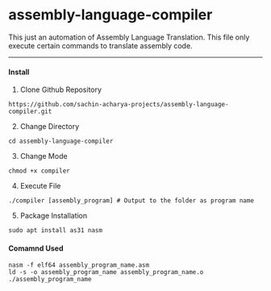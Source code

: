 # assembly-language-compiler
This just an automation of Assembly Language Translation. This file only execute certain commands to translate assembly code.
________________________________________________________

#### Install
1. Clone Github Repository

  ````
  https://github.com/sachin-acharya-projects/assembly-language-compiler.git
  ````

2. Change Directory
  ````
  cd assembly-language-compiler
  ````

3. Change Mode
  ````
  chmod +x compiler
  ````

4. Execute File
  ````
  ./compiler [assembly_program] # Output to the folder as program name
  ````
5. Package Installation
  ````
  sudo apt install as31 nasm  
  ````
#### Comamnd Used
````
nasm -f elf64 assembly_program_name.asm 
ld -s -o assembly_program_name assembly_program_name.o
./assembly_program_name
````
